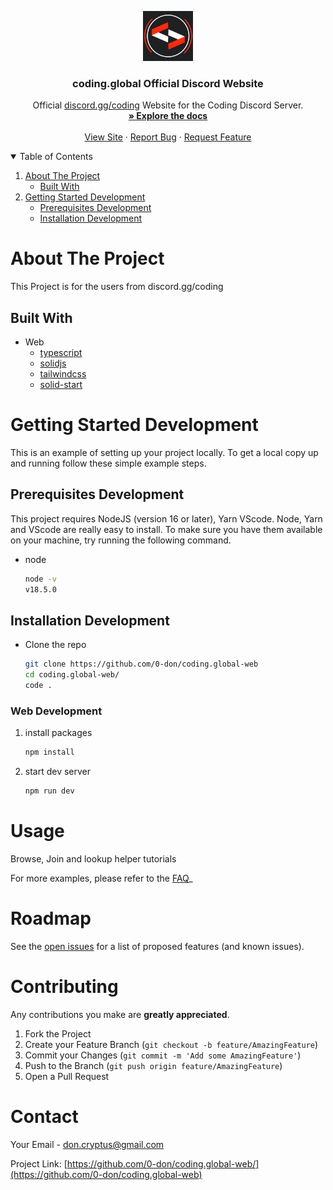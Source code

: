 <p align="center">
  <a href="https://github.com/0-don/echat">
    <img src="public/images/logo_512.gif" alt="Logo" width="80" height="80">
  </a>

  <h3 align="center">coding.global Official Discord Website</h3>

  <p align="center">
    Official <a href="https://discord.gg/coding">discord.gg/coding</a> Website for the Coding Discord Server.
    <br />
    <a href="#about-the-project"><strong>» Explore the docs</strong></a>
    <br />
    <br />
    <a href="https://coding.global">View Site</a>
    ·
    <a href="https://github.com/0-don/coding.global-web/issues">Report Bug</a>
    ·
    <a href="https://github.com/0-don/coding.global-web/issues">Request Feature</a>
  </p>
</p>

<!-- TABLE OF CONTENTS  -->
<details open="open">
  <summary>Table of Contents</summary>
  <ol>
    <li>
      <a href="#about-the-project">About The Project</a>
      <ul>
        <li><a href="#built-with">Built With</a></li>
      </ul>
    </li>
    <li>
      <a href="#getting-started-development">Getting Started Development</a>
      <ul>
        <li><a href="#prerequisites-development">Prerequisites Development</a></li>
        <li><a href="#installation-development">Installation Development</a></li>
      </ul>
  </ol>
</details>

<!-- ABOUT THE PROJECT -->

# About The Project

This Project is for the users from discord.gg/coding

## Built With

- Web
  - [typescript](https://www.npmjs.com/package/typescript)
  - [solidjs](https://www.npmjs.com/package/solid-js)
  - [tailwindcss](https://www.npmjs.com/package/tailwindcss)
  - [solid-start](https://www.npmjs.com/package/solid-start)

<!-- GETTING STARTED DEVELOPMENT  -->

# Getting Started Development

This is an example of setting up your project locally.
To get a local copy up and running follow these simple example steps.

## Prerequisites Development

This project requires NodeJS (version 16 or later), Yarn VScode. Node, Yarn and VScode are really easy to install. To make sure you have them available on your machine, try running the following command.

- node

  ```sh
  node -v
  v18.5.0
  ```

## Installation Development

- Clone the repo

  ```sh
  git clone https://github.com/0-don/coding.global-web
  cd coding.global-web/
  code .
  ```

### Web Development

1. install packages

   ```sh
   npm install
   ```

2. start dev server

   ```sh
   npm run dev
   ```

<!-- USAGE EXAMPLES! -->

# Usage

Browse, Join and lookup helper tutorials

For more examples, please refer to the [FAQ](https://coding.global/faq)\_

<!-- ROADMAP -->

# Roadmap

See the [open issues](https://github.com/0-don/coding.global-web/issues) for a list of proposed features (and known issues).

<!-- CONTRIBUTING -->

# Contributing

Any contributions you make are **greatly appreciated**.

1. Fork the Project
2. Create your Feature Branch (`git checkout -b feature/AmazingFeature`)
3. Commit your Changes (`git commit -m 'Add some AmazingFeature'`)
4. Push to the Branch (`git push origin feature/AmazingFeature`)
5. Open a Pull Request

<!-- CONTACT -->

# Contact

Your Email - don.cryptus@gmail.com

Project Link: [https://github.com/0-don/coding.global-web/](https://github.com/0-don/coding.global-web)

<!-- 1 -->
<!-- 2 -->
<!-- 3 -->
<!-- 4 -->
<!-- 5 -->
<!-- 6 -->
<!-- 7 -->